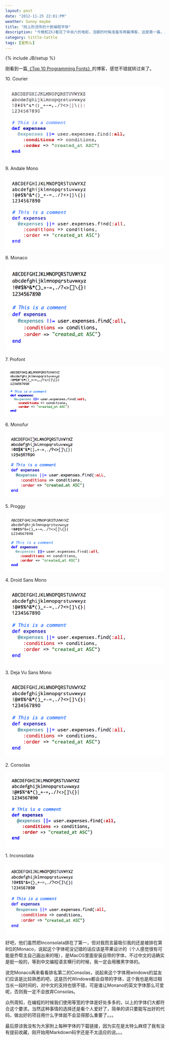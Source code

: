 ```yaml
---
layout: post
date: "2012-11-25 22:01:PM"
weather: Sunny maybe
title: "网上所流传的十款编程字体"
description: "今晚和ZXJ看完了中央六的电影，泡脚的时候准备写两篇博客，这是第一篇，从题目上就已经可以看得很明白了，就是网上所流传的被广大programmer评选出来的十大最佳编程字体。"
category: tittle-tattle 
tags: [是熊么]
---
```

{% include JB/setup %}



刚看到一篇[《Top 10 Programming Fonts》](http://hivelogic.com/articles/view/top-10-programming-fonts)的博客，感觉不错就转过来了。

10\. Courier

![courier](/assets/themes/twitter/img/blogpic/courier-new.png)

9\. Andale Mono

![andale-mono](/assets/themes/twitter/img/blogpic/andale-mono.png)

8\. Monaco

![monaco](/assets/themes/twitter/img/blogpic/monaco.png)

7\. Profont

![profont](/assets/themes/twitter/img/blogpic/profont.png)

6\. Monofur

![Monofur](/assets/themes/twitter/img/blogpic/monofur.png)

5\. Proggy

![Proggy](/assets/themes/twitter/img/blogpic/proggy-clean.png)

4\. Droid Sans Mono

![Droid Sans Mono](/assets/themes/twitter/img/blogpic/droid-sans-mono.png)

3\. Deja Vu Sans Mono

![Deja Vu Sans Mono](/assets/themes/twitter/img/blogpic/droid-sans-mono.png)

2\. Consolas

![Consolas](/assets/themes/twitter/img/blogpic/consolas.png) 

1\. Inconsolata

![Inconsolata](/assets/themes/twitter/img/blogpic/inconsolata.png)

好吧，他们虽然把Inconsolata排在了第一，但对我而言最吸引我的还是被排在第8位的Monaco，说起这个字体呢没记错的话应该是苹果设计的（个人感觉很有可能是乔帮主自己画出来的哦），是MacOS里面安装自带的字体，不过中文的话确实是挺一般的，等到中文编程语言横行的时候，我一定会用雅黑字体的。

说完Monaco再来看看排名第二的Consolas，说起来这个字体用windows的盆友们应该是比较熟悉的吧，这是历代Windows都会自带的字体，这个我也是用过相当长一段时间的，对中文的支持也很不错，可是谁让Monano的英文字体那么可爱呢，否则我一定不会放弃Consolas。

众所周知，在编程的时候我们使用等宽的字体是好处多多的，以上的字体们大都符合这个要求。当然这种事情的选择还是看个人爱好了，简单的讲只要能写出好的代码，做出好的项目用什么字体就不会显得那么重要了。。。

最后原谅我没有为大家附上每种字体的下载链接，因为实在是太特么麻烦了我有没有提前收藏，刚开始用Markdown码字还是不太适应的说。。。
